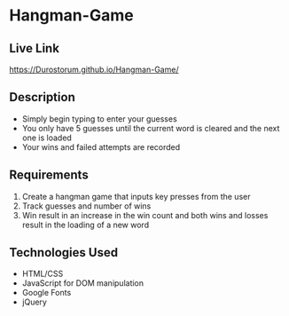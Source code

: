 # Hangman-Game


## Live Link
https://Durostorum.github.io/Hangman-Game/

## Description
- Simply begin typing to enter your guesses
- You only have 5 guesses until the current word is cleared and the next one is loaded
- Your wins and failed attempts are recorded

## Requirements
1. Create a hangman game that inputs key presses from the user
2. Track guesses and number of wins
3. Win result in an increase in the win count and both wins and losses result in the loading of a new word

## Technologies Used
- HTML/CSS
- JavaScript for DOM manipulation
- Google Fonts
- jQuery
